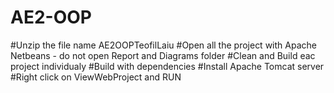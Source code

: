 # AE2-OOP
#Unzip the file name AE2OOPTeofilLaiu
#Open all the project with Apache Netbeans - do not open Report and Diagrams folder
#Clean and Build eac project individualy
#Build with dependencies
#Install Apache Tomcat server
#Right click on ViewWebProject and RUN


